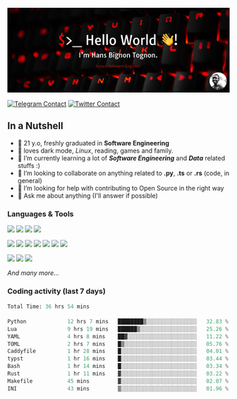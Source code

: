 ![Cover](assets/gh-readme-cover.png)

[![Telegram Contact](https://img.shields.io/badge/Telegram-%230088CC.svg?style=for-the-badge&logo=telegram&logoColor=white)](https://t.me/hanstobi) [![Twitter Contact](https://img.shields.io/badge/Twitter-%2308A0E9.svg?style=for-the-badge&logo=twitter&logoColor=white)](https://twitter.com/_tobihans)

## In a Nutshell
- 👤 21 y.o, freshly graduated in **Software Engineering**
- 🖤 loves dark mode, *Linux*, reading, games and family.
- 🌱 I’m currently learning a lot of ***Software Engineering*** and ***Data*** related stuffs :)
- 👯 I’m looking to collaborate on anything related to **.py**, **.ts** or **.rs** (code, in general)
- 🤔 I’m looking for help with contributing to Open Source in the right way
- 💬 Ask me about anything (I'll answer if possible)

### Languages & Tools
![](https://img.shields.io/badge/Linux-%23eab30f.svg?style=for-the-badge&logo=linux&logoColor=black) ![](https://img.shields.io/badge/Git-%23e54a2f.svg?style=for-the-badge&logo=git&logoColor=white) ![](https://img.shields.io/badge/Github-%231a1d21.svg?style=for-the-badge&logo=github&logoColor=white) ![](https://img.shields.io/badge/Docker-%230394f0.svg?style=for-the-badge&logo=docker&logoColor=white)

![](https://img.shields.io/badge/C-%231a1d21.svg?style=for-the-badge&logo=C&logoColor=white) ![](https://img.shields.io/badge/TypeScript-%230074c2.svg?style=for-the-badge&logo=typescript&logoColor=white) ![](https://img.shields.io/badge/Python-%23f0c540.svg?style=for-the-badge&logo=python) ![](https://img.shields.io/badge/Rust-%23ea4800.svg?style=for-the-badge&logo=rust) ![](https://img.shields.io/badge/Php-%237175aa.svg?style=for-the-badge&logo=php&logoColor=white) ![](https://img.shields.io/badge/HTML-%23d84924.svg?style=for-the-badge&logo=html5&logoColor=white) ![](https://img.shields.io/badge/Scss-%23c45f92.svg?style=for-the-badge&logo=sass&logoColor=white)

![](https://img.shields.io/badge/Vue-%23314559.svg?style=for-the-badge&logo=vue.js) ![](https://img.shields.io/badge/Laravel-%23e54a2f.svg?style=for-the-badge&logo=laravel&logoColor=white) ![](https://img.shields.io/badge/Adonis-%235a45ff.svg?style=for-the-badge&logo=adonisjs)

*And many more...*

### Coding activity (last 7 days)
<!--START_SECTION:waka-->

```python
Total Time: 36 hrs 54 mins

Python             12 hrs 7 mins   ████████▒░░░░░░░░░░░░░░░░   32.83 %
Lua                9 hrs 19 mins   ██████▒░░░░░░░░░░░░░░░░░░   25.26 %
YAML               4 hrs 8 mins    ██▓░░░░░░░░░░░░░░░░░░░░░░   11.22 %
TOML               2 hrs 7 mins    █▒░░░░░░░░░░░░░░░░░░░░░░░   05.76 %
Caddyfile          1 hr 28 mins    █░░░░░░░░░░░░░░░░░░░░░░░░   04.01 %
typst              1 hr 16 mins    █░░░░░░░░░░░░░░░░░░░░░░░░   03.44 %
Bash               1 hr 14 mins    █░░░░░░░░░░░░░░░░░░░░░░░░   03.34 %
Rust               1 hr 11 mins    ▓░░░░░░░░░░░░░░░░░░░░░░░░   03.22 %
Makefile           45 mins         ▓░░░░░░░░░░░░░░░░░░░░░░░░   02.07 %
INI                43 mins         ▒░░░░░░░░░░░░░░░░░░░░░░░░   01.96 %
```

<!--END_SECTION:waka-->
